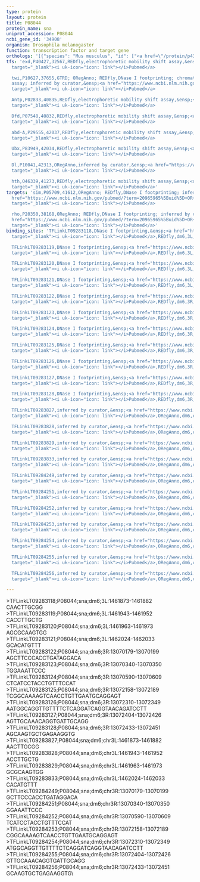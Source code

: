 ```yaml
---
type: protein
layout: protein
title: P08044
protein_name: sna
uniprot_accession: P08044
ncbi_gene_id: '34908'
organism: Drosophila melanogaster
function: transcription factor and target gene
orthologs: '[{"species": "Mus musculus", "id": ["<a href=\"/protein/p43300\">P43300</a>"]}, {"species": "Rattus norvegicus", "id": ["P43301"]}]'
tfs: 'exd,P40427,32567,REDfly,electrophoretic mobility shift assay,&ensp;<a href="https://www.ncbi.nlm.nih.gov/pubmed/?term=20965965%5Buid%5D+OR+29225023%5Buid%5D"
  target="_blank"><i uk-icon="icon: link"></i>Pubmed</a>

  twi,P10627,37655,GTRD; ORegAnno; REDfly,DNase I footprinting; chromatin immunoprecipitation
  assay; inferred by curator,&ensp;<a href="https://www.ncbi.nlm.nih.gov/pubmed/?term=20965965%5Buid%5D+OR+26578589%5Buid%5D+OR+27924024%5Buid%5D+OR+1644293%5Buid%5D"
  target="_blank"><i uk-icon="icon: link"></i>Pubmed</a>

  Antp,P02833,40835,REDfly,electrophoretic mobility shift assay,&ensp;<a href="https://www.ncbi.nlm.nih.gov/pubmed/?term=20965965%5Buid%5D+OR+29225023%5Buid%5D"
  target="_blank"><i uk-icon="icon: link"></i>Pubmed</a>

  Dfd,P07548,40832,REDfly,electrophoretic mobility shift assay,&ensp;<a href="https://www.ncbi.nlm.nih.gov/pubmed/?term=20965965%5Buid%5D+OR+29225023%5Buid%5D"
  target="_blank"><i uk-icon="icon: link"></i>Pubmed</a>

  abd-A,P29555,42037,REDfly,electrophoretic mobility shift assay,&ensp;<a href="https://www.ncbi.nlm.nih.gov/pubmed/?term=20965965%5Buid%5D+OR+29225023%5Buid%5D"
  target="_blank"><i uk-icon="icon: link"></i>Pubmed</a>

  Ubx,P83949,42034,REDfly,electrophoretic mobility shift assay,&ensp;<a href="https://www.ncbi.nlm.nih.gov/pubmed/?term=20965965%5Buid%5D+OR+29225023%5Buid%5D"
  target="_blank"><i uk-icon="icon: link"></i>Pubmed</a>

  Dl,P10041,42313,ORegAnno,inferred by curator,&ensp;<a href="https://www.ncbi.nlm.nih.gov/pubmed/?term=26578589%5Buid%5D+OR+1644293%5Buid%5D"
  target="_blank"><i uk-icon="icon: link"></i>Pubmed</a>

  hth,O46339,41273,REDfly,electrophoretic mobility shift assay,&ensp;<a href="https://www.ncbi.nlm.nih.gov/pubmed/?term=20965965%5Buid%5D+OR+29225023%5Buid%5D"
  target="_blank"><i uk-icon="icon: link"></i>Pubmed</a>'
targets: 'sim,P05709,41612,ORegAnno; REDfly,DNase I footprinting; inferred by curator,&ensp;<a
  href="https://www.ncbi.nlm.nih.gov/pubmed/?term=20965965%5Buid%5D+OR+26578589%5Buid%5D+OR+9840810%5Buid%5D+OR+1533042%5Buid%5D"
  target="_blank"><i uk-icon="icon: link"></i>Pubmed</a>

  rho,P20350,38168,ORegAnno; REDfly,DNase I footprinting; inferred by curator,&ensp;<a
  href="https://www.ncbi.nlm.nih.gov/pubmed/?term=20965965%5Buid%5D+OR+1325394%5Buid%5D+OR+26578589%5Buid%5D"
  target="_blank"><i uk-icon="icon: link"></i>Pubmed</a>'
binding_sites: 'TFLinkLT09283118,DNase I footprinting,&ensp;<a href="https://www.ncbi.nlm.nih.gov/pubmed/?term=1325394;20965965%5Buid%5D"
  target="_blank"><i uk-icon="icon: link"></i>Pubmed</a>,REDfly,dm6,3L,1461873,1461882,NA

  TFLinkLT09283119,DNase I footprinting,&ensp;<a href="https://www.ncbi.nlm.nih.gov/pubmed/?term=1325394;20965965%5Buid%5D"
  target="_blank"><i uk-icon="icon: link"></i>Pubmed</a>,REDfly,dm6,3L,1461943,1461952,NA

  TFLinkLT09283120,DNase I footprinting,&ensp;<a href="https://www.ncbi.nlm.nih.gov/pubmed/?term=1325394;20965965%5Buid%5D"
  target="_blank"><i uk-icon="icon: link"></i>Pubmed</a>,REDfly,dm6,3L,1461963,1461973,NA

  TFLinkLT09283121,DNase I footprinting,&ensp;<a href="https://www.ncbi.nlm.nih.gov/pubmed/?term=1325394;20965965%5Buid%5D"
  target="_blank"><i uk-icon="icon: link"></i>Pubmed</a>,REDfly,dm6,3L,1462024,1462033,NA

  TFLinkLT09283122,DNase I footprinting,&ensp;<a href="https://www.ncbi.nlm.nih.gov/pubmed/?term=1533042;20965965%5Buid%5D"
  target="_blank"><i uk-icon="icon: link"></i>Pubmed</a>,REDfly,dm6,3R,13070179,13070199,NA

  TFLinkLT09283123,DNase I footprinting,&ensp;<a href="https://www.ncbi.nlm.nih.gov/pubmed/?term=9840810;20965965%5Buid%5D"
  target="_blank"><i uk-icon="icon: link"></i>Pubmed</a>,REDfly,dm6,3R,13070340,13070350,NA

  TFLinkLT09283124,DNase I footprinting,&ensp;<a href="https://www.ncbi.nlm.nih.gov/pubmed/?term=1533042;20965965%5Buid%5D"
  target="_blank"><i uk-icon="icon: link"></i>Pubmed</a>,REDfly,dm6,3R,13070590,13070609,NA

  TFLinkLT09283125,DNase I footprinting,&ensp;<a href="https://www.ncbi.nlm.nih.gov/pubmed/?term=1533042;20965965%5Buid%5D"
  target="_blank"><i uk-icon="icon: link"></i>Pubmed</a>,REDfly,dm6,3R,13072158,13072189,NA

  TFLinkLT09283126,DNase I footprinting,&ensp;<a href="https://www.ncbi.nlm.nih.gov/pubmed/?term=1533042;20965965%5Buid%5D"
  target="_blank"><i uk-icon="icon: link"></i>Pubmed</a>,REDfly,dm6,3R,13072310,13072349,NA

  TFLinkLT09283127,DNase I footprinting,&ensp;<a href="https://www.ncbi.nlm.nih.gov/pubmed/?term=1533042;20965965%5Buid%5D"
  target="_blank"><i uk-icon="icon: link"></i>Pubmed</a>,REDfly,dm6,3R,13072404,13072426,NA

  TFLinkLT09283128,DNase I footprinting,&ensp;<a href="https://www.ncbi.nlm.nih.gov/pubmed/?term=1533042;20965965%5Buid%5D"
  target="_blank"><i uk-icon="icon: link"></i>Pubmed</a>,REDfly,dm6,3R,13072433,13072451,NA

  TFLinkLT09283827,inferred by curator,&ensp;<a href="https://www.ncbi.nlm.nih.gov/pubmed/?term=1325394%5Buid%5D"
  target="_blank"><i uk-icon="icon: link"></i>Pubmed</a>,ORegAnno,dm6,chr3L,1461873,1461882,+

  TFLinkLT09283828,inferred by curator,&ensp;<a href="https://www.ncbi.nlm.nih.gov/pubmed/?term=1325394%5Buid%5D"
  target="_blank"><i uk-icon="icon: link"></i>Pubmed</a>,ORegAnno,dm6,chr3L,1461943,1461952,+

  TFLinkLT09283829,inferred by curator,&ensp;<a href="https://www.ncbi.nlm.nih.gov/pubmed/?term=1325394%5Buid%5D"
  target="_blank"><i uk-icon="icon: link"></i>Pubmed</a>,ORegAnno,dm6,chr3L,1461963,1461973,+

  TFLinkLT09283833,inferred by curator,&ensp;<a href="https://www.ncbi.nlm.nih.gov/pubmed/?term=1325394%5Buid%5D"
  target="_blank"><i uk-icon="icon: link"></i>Pubmed</a>,ORegAnno,dm6,chr3L,1462024,1462033,+

  TFLinkLT09284249,inferred by curator,&ensp;<a href="https://www.ncbi.nlm.nih.gov/pubmed/?term=1533042%5Buid%5D"
  target="_blank"><i uk-icon="icon: link"></i>Pubmed</a>,ORegAnno,dm6,chr3R,13070179,13070199,+

  TFLinkLT09284251,inferred by curator,&ensp;<a href="https://www.ncbi.nlm.nih.gov/pubmed/?term=9840810%5Buid%5D"
  target="_blank"><i uk-icon="icon: link"></i>Pubmed</a>,ORegAnno,dm6,chr3R,13070340,13070350,+

  TFLinkLT09284252,inferred by curator,&ensp;<a href="https://www.ncbi.nlm.nih.gov/pubmed/?term=1533042%5Buid%5D"
  target="_blank"><i uk-icon="icon: link"></i>Pubmed</a>,ORegAnno,dm6,chr3R,13070590,13070609,+

  TFLinkLT09284253,inferred by curator,&ensp;<a href="https://www.ncbi.nlm.nih.gov/pubmed/?term=1533042%5Buid%5D"
  target="_blank"><i uk-icon="icon: link"></i>Pubmed</a>,ORegAnno,dm6,chr3R,13072158,13072189,+

  TFLinkLT09284254,inferred by curator,&ensp;<a href="https://www.ncbi.nlm.nih.gov/pubmed/?term=1533042%5Buid%5D"
  target="_blank"><i uk-icon="icon: link"></i>Pubmed</a>,ORegAnno,dm6,chr3R,13072310,13072349,+

  TFLinkLT09284255,inferred by curator,&ensp;<a href="https://www.ncbi.nlm.nih.gov/pubmed/?term=1533042%5Buid%5D"
  target="_blank"><i uk-icon="icon: link"></i>Pubmed</a>,ORegAnno,dm6,chr3R,13072404,13072426,+

  TFLinkLT09284256,inferred by curator,&ensp;<a href="https://www.ncbi.nlm.nih.gov/pubmed/?term=1533042%5Buid%5D"
  target="_blank"><i uk-icon="icon: link"></i>Pubmed</a>,ORegAnno,dm6,chr3R,13072433,13072451,+'

---
```

\>TFLinkLT09283118;P08044;sna;dm6;3L:1461873-1461882\CAACTTGCGG\\>TFLinkLT09283119;P08044;sna;dm6;3L:1461943-1461952\CACCTTGCTG\\>TFLinkLT09283120;P08044;sna;dm6;3L:1461963-1461973\AGCGCAAGTGG\\>TFLinkLT09283121;P08044;sna;dm6;3L:1462024-1462033\GCACATGTTT\\>TFLinkLT09283122;P08044;sna;dm6;3R:13070179-13070199\AGCTTCCCACCTGATAGGACA\\>TFLinkLT09283123;P08044;sna;dm6;3R:13070340-13070350\TGGAAATTCCC\\>TFLinkLT09283124;P08044;sna;dm6;3R:13070590-13070609\CTCATCCTACCTGTTTCCAT\\>TFLinkLT09283125;P08044;sna;dm6;3R:13072158-13072189\TCGGCAAAAGTCAACCTGTTGAATGCAGGAGT\\>TFLinkLT09283126;P08044;sna;dm6;3R:13072310-13072349\AATGGCAGGTTGTTTTCTCAGGATCAGGTAACAGATCCTT\\>TFLinkLT09283127;P08044;sna;dm6;3R:13072404-13072426\AGTTGCAAACAGGTGATTGCAGG\\>TFLinkLT09283128;P08044;sna;dm6;3R:13072433-13072451\AGCAAGTGCTGAGAAGGTG\\>TFLinkLT09283827;P08044;sna;dm6;chr3L:1461873-1461882\AACTTGCGG\\>TFLinkLT09283828;P08044;sna;dm6;chr3L:1461943-1461952\ACCTTGCTG\\>TFLinkLT09283829;P08044;sna;dm6;chr3L:1461963-1461973\GCGCAAGTGG\\>TFLinkLT09283833;P08044;sna;dm6;chr3L:1462024-1462033\CACATGTTT\\>TFLinkLT09284249;P08044;sna;dm6;chr3R:13070179-13070199\GCTTCCCACCTGATAGGACA\\>TFLinkLT09284251;P08044;sna;dm6;chr3R:13070340-13070350\GGAAATTCCC\\>TFLinkLT09284252;P08044;sna;dm6;chr3R:13070590-13070609\TCATCCTACCTGTTTCCAT\\>TFLinkLT09284253;P08044;sna;dm6;chr3R:13072158-13072189\CGGCAAAAGTCAACCTGTTGAATGCAGGAGT\\>TFLinkLT09284254;P08044;sna;dm6;chr3R:13072310-13072349\ATGGCAGGTTGTTTTCTCAGGATCAGGTAACAGATCCTT\\>TFLinkLT09284255;P08044;sna;dm6;chr3R:13072404-13072426\GTTGCAAACAGGTGATTGCAGG\\>TFLinkLT09284256;P08044;sna;dm6;chr3R:13072433-13072451\GCAAGTGCTGAGAAGGTG\